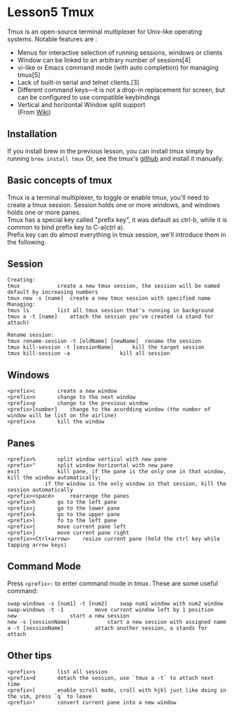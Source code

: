 # Lesson5 Tmux
Tmux is an open-source terminal multiplexer for Unix-like operating systems.
Notable features are :
- Menus for interactive selection of running sessions, windows or clients
- Window can be linked to an arbitrary number of sessions[4]
- vi-like or Emacs command mode (with auto completion) for managing tmux[5]
- Lack of built-in serial and telnet clients.[3]
- Different command keys—it is not a drop-in replacement for screen, but can be configured to use compatible keybindings
- Vertical and horizontal Window split support  
(From [Wiki](https://en.wikipedia.org/wiki/Tmux))

## Installation
If you install brew in the previous lesson, you can install tmux simply by running `brew install tmux`
Or, see the tmux's [github](https://github.com/tmux/tmux) and install it manually.

## Basic concepts of tmux 
Tmux is a terminal multiplexer, to toggle or enable tmux, you'll need to create a tmux session. Session holds one or more windows, and windows holds one or more panes.  
Tmux has a special key called "prefix key", it was default as ctrl-b, while it is common to bind prefix key to C-a(ctrl a).  
Prefix key can do almost everything in tmux session, we'll introduce them in the following.  

## Session
```
Creating: 
tmux			create a new tmux session, the session will be named default by increasing numbers
tmux new -s [name]	create a new tmux session with specified name
Managing: 
tmus ls			list all tmux session that's running in background
tmux a -t [name] 	attach the session you've created (a stand for attach)
```
```
Rename session: 
tmux rename-session -t [oldName] [newName]	rename the session
tmux kill-session -t [sessionName]		kill the target session
tmux kill-session -a 				kill all session
```
## Windows
```
<prefix>c		create a new window 
<prefix>n		change to the next window 
<prefix>p		change to the previous window 
<prefix>[number]	change to the acordding window (the number of window will be list on the airline)
<prefix>x		kill the window
```

## Panes
```
<prefix>%		split window vertical with new pane
<prefix>"		split window horizontal with new pane
exit			kill pane, if the pane is the only one in that window, kill the window automatically; 
			if the window is the only window in that session, kill the session automatically
<prefix><space> 	rearrange the panes
<prefix>h		go to the left pane
<prefix>j		go to the lower pane
<prefix>k		go to the upper pane
<prefix>l		fo to the left pane
<prefix>{		move current pane left 
<prefix>}		move current pane right
<prefix><Ctrl+arrow>	resize current pane (hold the ctrl key while tapping arrow keys)
```

## Command Mode 
Press `<prefix>:` to enter command mode in tmux. These are some useful command: 
```
swap-windows -s [num1] -t [num2] 	swap num1 window with num2 window 
swap-windows -t -1 			move current window left by 1 position 
new					start a new session
new -s [sessionName]			start a new session with assigned name  
a -t [sessionName]			attach another session, a stands for attach
```

## Other tips
```
<prefix>s 		list all session 
<prefix>d		detach the session, use `tmux a -t` to attach next time
<prefix>[		enable scroll mode, croll with hjkl just like doing in the vim, press `q` to leave
<prefix>!		convert current pane into a new window
```
